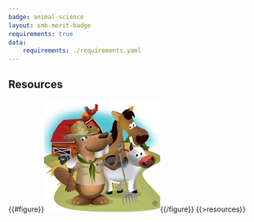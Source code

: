 ```yaml
---
badge: animal-science
layout: smb-merit-badge
requirements: true
data:
    requirements: ./requirements.yaml
---
```


## Resources

{{#figure}}<img src="animal-science-bucky.jpg" class="W(100%)" />{{/figure}}
{{>resources}}
